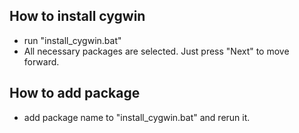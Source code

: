 How to install cygwin
---------------------

+ run "install_cygwin.bat"
+ All necessary packages are selected. Just press "Next" to move forward.

How to add package
------------------

+ add package name to "install_cygwin.bat" and rerun it.

